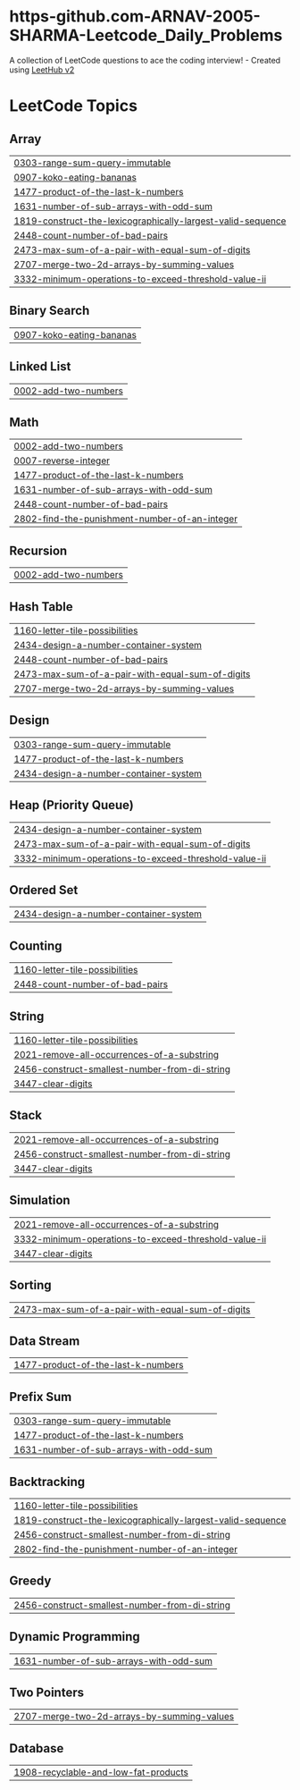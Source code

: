 # https-github.com-ARNAV-2005-SHARMA-Leetcode_Daily_Problems
A collection of LeetCode questions to ace the coding interview! - Created using [LeetHub v2](https://github.com/arunbhardwaj/LeetHub-2.0)

<!---LeetCode Topics Start-->
# LeetCode Topics
## Array
|  |
| ------- |
| [0303-range-sum-query-immutable](https://github.com/ARNAV-2005-SHARMA/https-github.com-ARNAV-2005-SHARMA-Leetcode_Daily_Problems/tree/master/0303-range-sum-query-immutable) |
| [0907-koko-eating-bananas](https://github.com/ARNAV-2005-SHARMA/https-github.com-ARNAV-2005-SHARMA-Leetcode_Daily_Problems/tree/master/0907-koko-eating-bananas) |
| [1477-product-of-the-last-k-numbers](https://github.com/ARNAV-2005-SHARMA/https-github.com-ARNAV-2005-SHARMA-Leetcode_Daily_Problems/tree/master/1477-product-of-the-last-k-numbers) |
| [1631-number-of-sub-arrays-with-odd-sum](https://github.com/ARNAV-2005-SHARMA/https-github.com-ARNAV-2005-SHARMA-Leetcode_Daily_Problems/tree/master/1631-number-of-sub-arrays-with-odd-sum) |
| [1819-construct-the-lexicographically-largest-valid-sequence](https://github.com/ARNAV-2005-SHARMA/https-github.com-ARNAV-2005-SHARMA-Leetcode_Daily_Problems/tree/master/1819-construct-the-lexicographically-largest-valid-sequence) |
| [2448-count-number-of-bad-pairs](https://github.com/ARNAV-2005-SHARMA/https-github.com-ARNAV-2005-SHARMA-Leetcode_Daily_Problems/tree/master/2448-count-number-of-bad-pairs) |
| [2473-max-sum-of-a-pair-with-equal-sum-of-digits](https://github.com/ARNAV-2005-SHARMA/https-github.com-ARNAV-2005-SHARMA-Leetcode_Daily_Problems/tree/master/2473-max-sum-of-a-pair-with-equal-sum-of-digits) |
| [2707-merge-two-2d-arrays-by-summing-values](https://github.com/ARNAV-2005-SHARMA/https-github.com-ARNAV-2005-SHARMA-Leetcode_Daily_Problems/tree/master/2707-merge-two-2d-arrays-by-summing-values) |
| [3332-minimum-operations-to-exceed-threshold-value-ii](https://github.com/ARNAV-2005-SHARMA/https-github.com-ARNAV-2005-SHARMA-Leetcode_Daily_Problems/tree/master/3332-minimum-operations-to-exceed-threshold-value-ii) |
## Binary Search
|  |
| ------- |
| [0907-koko-eating-bananas](https://github.com/ARNAV-2005-SHARMA/https-github.com-ARNAV-2005-SHARMA-Leetcode_Daily_Problems/tree/master/0907-koko-eating-bananas) |
## Linked List
|  |
| ------- |
| [0002-add-two-numbers](https://github.com/ARNAV-2005-SHARMA/https-github.com-ARNAV-2005-SHARMA-Leetcode_Daily_Problems/tree/master/0002-add-two-numbers) |
## Math
|  |
| ------- |
| [0002-add-two-numbers](https://github.com/ARNAV-2005-SHARMA/https-github.com-ARNAV-2005-SHARMA-Leetcode_Daily_Problems/tree/master/0002-add-two-numbers) |
| [0007-reverse-integer](https://github.com/ARNAV-2005-SHARMA/https-github.com-ARNAV-2005-SHARMA-Leetcode_Daily_Problems/tree/master/0007-reverse-integer) |
| [1477-product-of-the-last-k-numbers](https://github.com/ARNAV-2005-SHARMA/https-github.com-ARNAV-2005-SHARMA-Leetcode_Daily_Problems/tree/master/1477-product-of-the-last-k-numbers) |
| [1631-number-of-sub-arrays-with-odd-sum](https://github.com/ARNAV-2005-SHARMA/https-github.com-ARNAV-2005-SHARMA-Leetcode_Daily_Problems/tree/master/1631-number-of-sub-arrays-with-odd-sum) |
| [2448-count-number-of-bad-pairs](https://github.com/ARNAV-2005-SHARMA/https-github.com-ARNAV-2005-SHARMA-Leetcode_Daily_Problems/tree/master/2448-count-number-of-bad-pairs) |
| [2802-find-the-punishment-number-of-an-integer](https://github.com/ARNAV-2005-SHARMA/https-github.com-ARNAV-2005-SHARMA-Leetcode_Daily_Problems/tree/master/2802-find-the-punishment-number-of-an-integer) |
## Recursion
|  |
| ------- |
| [0002-add-two-numbers](https://github.com/ARNAV-2005-SHARMA/https-github.com-ARNAV-2005-SHARMA-Leetcode_Daily_Problems/tree/master/0002-add-two-numbers) |
## Hash Table
|  |
| ------- |
| [1160-letter-tile-possibilities](https://github.com/ARNAV-2005-SHARMA/https-github.com-ARNAV-2005-SHARMA-Leetcode_Daily_Problems/tree/master/1160-letter-tile-possibilities) |
| [2434-design-a-number-container-system](https://github.com/ARNAV-2005-SHARMA/https-github.com-ARNAV-2005-SHARMA-Leetcode_Daily_Problems/tree/master/2434-design-a-number-container-system) |
| [2448-count-number-of-bad-pairs](https://github.com/ARNAV-2005-SHARMA/https-github.com-ARNAV-2005-SHARMA-Leetcode_Daily_Problems/tree/master/2448-count-number-of-bad-pairs) |
| [2473-max-sum-of-a-pair-with-equal-sum-of-digits](https://github.com/ARNAV-2005-SHARMA/https-github.com-ARNAV-2005-SHARMA-Leetcode_Daily_Problems/tree/master/2473-max-sum-of-a-pair-with-equal-sum-of-digits) |
| [2707-merge-two-2d-arrays-by-summing-values](https://github.com/ARNAV-2005-SHARMA/https-github.com-ARNAV-2005-SHARMA-Leetcode_Daily_Problems/tree/master/2707-merge-two-2d-arrays-by-summing-values) |
## Design
|  |
| ------- |
| [0303-range-sum-query-immutable](https://github.com/ARNAV-2005-SHARMA/https-github.com-ARNAV-2005-SHARMA-Leetcode_Daily_Problems/tree/master/0303-range-sum-query-immutable) |
| [1477-product-of-the-last-k-numbers](https://github.com/ARNAV-2005-SHARMA/https-github.com-ARNAV-2005-SHARMA-Leetcode_Daily_Problems/tree/master/1477-product-of-the-last-k-numbers) |
| [2434-design-a-number-container-system](https://github.com/ARNAV-2005-SHARMA/https-github.com-ARNAV-2005-SHARMA-Leetcode_Daily_Problems/tree/master/2434-design-a-number-container-system) |
## Heap (Priority Queue)
|  |
| ------- |
| [2434-design-a-number-container-system](https://github.com/ARNAV-2005-SHARMA/https-github.com-ARNAV-2005-SHARMA-Leetcode_Daily_Problems/tree/master/2434-design-a-number-container-system) |
| [2473-max-sum-of-a-pair-with-equal-sum-of-digits](https://github.com/ARNAV-2005-SHARMA/https-github.com-ARNAV-2005-SHARMA-Leetcode_Daily_Problems/tree/master/2473-max-sum-of-a-pair-with-equal-sum-of-digits) |
| [3332-minimum-operations-to-exceed-threshold-value-ii](https://github.com/ARNAV-2005-SHARMA/https-github.com-ARNAV-2005-SHARMA-Leetcode_Daily_Problems/tree/master/3332-minimum-operations-to-exceed-threshold-value-ii) |
## Ordered Set
|  |
| ------- |
| [2434-design-a-number-container-system](https://github.com/ARNAV-2005-SHARMA/https-github.com-ARNAV-2005-SHARMA-Leetcode_Daily_Problems/tree/master/2434-design-a-number-container-system) |
## Counting
|  |
| ------- |
| [1160-letter-tile-possibilities](https://github.com/ARNAV-2005-SHARMA/https-github.com-ARNAV-2005-SHARMA-Leetcode_Daily_Problems/tree/master/1160-letter-tile-possibilities) |
| [2448-count-number-of-bad-pairs](https://github.com/ARNAV-2005-SHARMA/https-github.com-ARNAV-2005-SHARMA-Leetcode_Daily_Problems/tree/master/2448-count-number-of-bad-pairs) |
## String
|  |
| ------- |
| [1160-letter-tile-possibilities](https://github.com/ARNAV-2005-SHARMA/https-github.com-ARNAV-2005-SHARMA-Leetcode_Daily_Problems/tree/master/1160-letter-tile-possibilities) |
| [2021-remove-all-occurrences-of-a-substring](https://github.com/ARNAV-2005-SHARMA/https-github.com-ARNAV-2005-SHARMA-Leetcode_Daily_Problems/tree/master/2021-remove-all-occurrences-of-a-substring) |
| [2456-construct-smallest-number-from-di-string](https://github.com/ARNAV-2005-SHARMA/https-github.com-ARNAV-2005-SHARMA-Leetcode_Daily_Problems/tree/master/2456-construct-smallest-number-from-di-string) |
| [3447-clear-digits](https://github.com/ARNAV-2005-SHARMA/https-github.com-ARNAV-2005-SHARMA-Leetcode_Daily_Problems/tree/master/3447-clear-digits) |
## Stack
|  |
| ------- |
| [2021-remove-all-occurrences-of-a-substring](https://github.com/ARNAV-2005-SHARMA/https-github.com-ARNAV-2005-SHARMA-Leetcode_Daily_Problems/tree/master/2021-remove-all-occurrences-of-a-substring) |
| [2456-construct-smallest-number-from-di-string](https://github.com/ARNAV-2005-SHARMA/https-github.com-ARNAV-2005-SHARMA-Leetcode_Daily_Problems/tree/master/2456-construct-smallest-number-from-di-string) |
| [3447-clear-digits](https://github.com/ARNAV-2005-SHARMA/https-github.com-ARNAV-2005-SHARMA-Leetcode_Daily_Problems/tree/master/3447-clear-digits) |
## Simulation
|  |
| ------- |
| [2021-remove-all-occurrences-of-a-substring](https://github.com/ARNAV-2005-SHARMA/https-github.com-ARNAV-2005-SHARMA-Leetcode_Daily_Problems/tree/master/2021-remove-all-occurrences-of-a-substring) |
| [3332-minimum-operations-to-exceed-threshold-value-ii](https://github.com/ARNAV-2005-SHARMA/https-github.com-ARNAV-2005-SHARMA-Leetcode_Daily_Problems/tree/master/3332-minimum-operations-to-exceed-threshold-value-ii) |
| [3447-clear-digits](https://github.com/ARNAV-2005-SHARMA/https-github.com-ARNAV-2005-SHARMA-Leetcode_Daily_Problems/tree/master/3447-clear-digits) |
## Sorting
|  |
| ------- |
| [2473-max-sum-of-a-pair-with-equal-sum-of-digits](https://github.com/ARNAV-2005-SHARMA/https-github.com-ARNAV-2005-SHARMA-Leetcode_Daily_Problems/tree/master/2473-max-sum-of-a-pair-with-equal-sum-of-digits) |
## Data Stream
|  |
| ------- |
| [1477-product-of-the-last-k-numbers](https://github.com/ARNAV-2005-SHARMA/https-github.com-ARNAV-2005-SHARMA-Leetcode_Daily_Problems/tree/master/1477-product-of-the-last-k-numbers) |
## Prefix Sum
|  |
| ------- |
| [0303-range-sum-query-immutable](https://github.com/ARNAV-2005-SHARMA/https-github.com-ARNAV-2005-SHARMA-Leetcode_Daily_Problems/tree/master/0303-range-sum-query-immutable) |
| [1477-product-of-the-last-k-numbers](https://github.com/ARNAV-2005-SHARMA/https-github.com-ARNAV-2005-SHARMA-Leetcode_Daily_Problems/tree/master/1477-product-of-the-last-k-numbers) |
| [1631-number-of-sub-arrays-with-odd-sum](https://github.com/ARNAV-2005-SHARMA/https-github.com-ARNAV-2005-SHARMA-Leetcode_Daily_Problems/tree/master/1631-number-of-sub-arrays-with-odd-sum) |
## Backtracking
|  |
| ------- |
| [1160-letter-tile-possibilities](https://github.com/ARNAV-2005-SHARMA/https-github.com-ARNAV-2005-SHARMA-Leetcode_Daily_Problems/tree/master/1160-letter-tile-possibilities) |
| [1819-construct-the-lexicographically-largest-valid-sequence](https://github.com/ARNAV-2005-SHARMA/https-github.com-ARNAV-2005-SHARMA-Leetcode_Daily_Problems/tree/master/1819-construct-the-lexicographically-largest-valid-sequence) |
| [2456-construct-smallest-number-from-di-string](https://github.com/ARNAV-2005-SHARMA/https-github.com-ARNAV-2005-SHARMA-Leetcode_Daily_Problems/tree/master/2456-construct-smallest-number-from-di-string) |
| [2802-find-the-punishment-number-of-an-integer](https://github.com/ARNAV-2005-SHARMA/https-github.com-ARNAV-2005-SHARMA-Leetcode_Daily_Problems/tree/master/2802-find-the-punishment-number-of-an-integer) |
## Greedy
|  |
| ------- |
| [2456-construct-smallest-number-from-di-string](https://github.com/ARNAV-2005-SHARMA/https-github.com-ARNAV-2005-SHARMA-Leetcode_Daily_Problems/tree/master/2456-construct-smallest-number-from-di-string) |
## Dynamic Programming
|  |
| ------- |
| [1631-number-of-sub-arrays-with-odd-sum](https://github.com/ARNAV-2005-SHARMA/https-github.com-ARNAV-2005-SHARMA-Leetcode_Daily_Problems/tree/master/1631-number-of-sub-arrays-with-odd-sum) |
## Two Pointers
|  |
| ------- |
| [2707-merge-two-2d-arrays-by-summing-values](https://github.com/ARNAV-2005-SHARMA/https-github.com-ARNAV-2005-SHARMA-Leetcode_Daily_Problems/tree/master/2707-merge-two-2d-arrays-by-summing-values) |
## Database
|  |
| ------- |
| [1908-recyclable-and-low-fat-products](https://github.com/ARNAV-2005-SHARMA/https-github.com-ARNAV-2005-SHARMA-Leetcode_Daily_Problems/tree/master/1908-recyclable-and-low-fat-products) |
<!---LeetCode Topics End-->